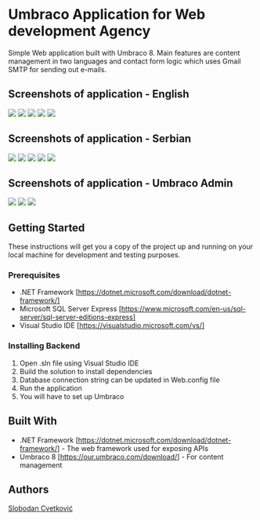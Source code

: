 # Umbraco Application for Web development Agency

Simple Web application built with Umbraco 8. Main features are content management in two languages and contact form logic which uses Gmail SMTP for sending out e-mails.

## Screenshots of application - English
<img src="screenshots/en/Screenshot_1.png"> 
<img src="screenshots/en/Screenshot_2.png"> 
<img src="screenshots/en/Screenshot_3.png"> 
<img src="screenshots/en/Screenshot_4.png">
<img src="screenshots/en/Screenshot_5.png">

## Screenshots of application - Serbian
<img src="screenshots/sr/Screenshot_1.png"> 
<img src="screenshots/sr/Screenshot_2.png"> 
<img src="screenshots/sr/Screenshot_3.png"> 
<img src="screenshots/sr/Screenshot_4.png">
<img src="screenshots/sr/Screenshot_5.png">

## Screenshots of application - Umbraco Admin
<img src="screenshots/Screenshot_1.png"> 
<img src="screenshots/Screenshot_2.png"> 
<img src="screenshots/Screenshot_3.png"> 

## Getting Started

These instructions will get you a copy of the project up and running on your local machine for development and testing purposes.

### Prerequisites

- .NET Framework [https://dotnet.microsoft.com/download/dotnet-framework/]
- Microsoft SQL Server Express [https://www.microsoft.com/en-us/sql-server/sql-server-editions-express]
- Visual Studio IDE [https://visualstudio.microsoft.com/vs/]

### Installing Backend

1. Open .sln file using Visual Studio IDE
2. Build the solution to install dependencies
3. Database connection string can be updated in Web.config file
5. Run the application
6. You will have to set up Umbraco
 
## Built With

* .NET Framework [https://dotnet.microsoft.com/download/dotnet-framework/] - The web framework used for exposing APIs
* Umbraco 8 [https://our.umbraco.com/download/] - For content management

## Authors

<a href="#" onclick='window.open("https://github.com/slobodanc93");return false;'>Slobodan Cvetković</a>
